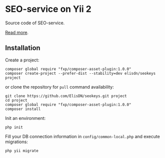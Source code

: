 SEO-service on Yii 2
================================

Source code of SEO-service.

[Read more](http://www.elisdn.ru/blog/60/seo-service-on-yii2-installing-of-application).

Installation
------

Create a project:

~~~
composer global require "fxp/composer-asset-plugin:1.0.0"
composer create-project --prefer-dist --stability=dev elisdn/seokeys project
~~~

or clone the repository for `pull` command availability:

~~~
git clone https://github.com/ElisDN/seokeys.git project
cd project
composer global require "fxp/composer-asset-plugin:1.0.0"
composer install
~~~

Init an environment:

~~~
php init
~~~

Fill your DB connection information in `config/common-local.php` and execute migrations:

~~~
php yii migrate
~~~